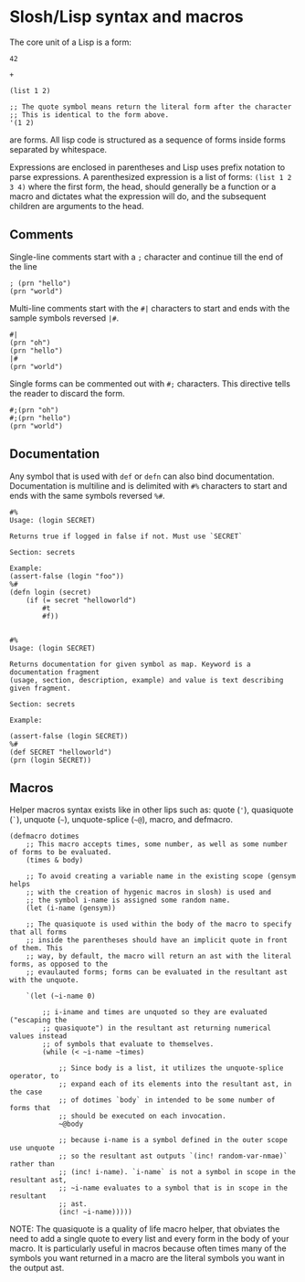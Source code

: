 # Slosh/Lisp syntax and macros

The core unit of a Lisp is a form:
```sloshignore
42
```
```sloshignore
+
```
```sloshignore
(list 1 2)
```
```sloshignore
;; The quote symbol means return the literal form after the character
;; This is identical to the form above.
'(1 2)
```
are forms. All
lisp code is structured as a sequence of forms inside forms separated by whitespace.

Expressions are enclosed in parentheses and Lisp uses prefix notation to parse expressions.
A parenthesized expression is a list of forms: `(list 1 2 3 4)` where the first
form, the head, should generally be a function or a macro and dictates what the expression will do,
and the subsequent children are arguments to the head.

## Comments

Single-line comments start with a `;` character and continue till the end of the line
```sloshignore
; (prn "hello")
(prn "world")
```
Multi-line comments start with the `#|` characters to start and ends with the sample symbols reversed `|#`.
```sloshignore
#|
(prn "oh")
(prn "hello")
|#
(prn "world")
```

Single forms can be commented out with `#;` characters. This directive tells the reader to discard the form.
```sloshignore
#;(prn "oh")
#;(prn "hello")
(prn "world")
```

## Documentation
Any symbol that is used with `def` or `defn` can also bind documentation. Documentation
is multiline and is delimited with `#%` characters to start and ends with the same symbols reversed `%#`.
```sloshignore
#%
Usage: (login SECRET)

Returns true if logged in false if not. Must use `SECRET`

Section: secrets

Example:
(assert-false (login "foo"))
%#
(defn login (secret)
    (if (= secret "helloworld")
        #t
        #f))


#%
Usage: (login SECRET)

Returns documentation for given symbol as map. Keyword is a documentation fragment
(usage, section, description, example) and value is text describing given fragment.

Section: secrets

Example:

(assert-false (login SECRET))
%#
(def SECRET "helloworld")
(prn (login SECRET))
```

## Macros

Helper macros syntax exists like in other lips such as:
quote (`'`),
quasiquote (``` ` ```),
unquote (```~```),
unquote-splice (```~@```),
macro, and
defmacro.


```
(defmacro dotimes
    ;; This macro accepts times, some number, as well as some number of forms to be evaluated.
    (times & body)

    ;; To avoid creating a variable name in the existing scope (gensym helps
    ;; with the creation of hygenic macros in slosh) is used and
    ;; the symbol i-name is assigned some random name.
    (let (i-name (gensym))

    ;; The quasiquote is used within the body of the macro to specify that all forms
    ;; inside the parentheses should have an implicit quote in front of them. This
    ;; way, by default, the macro will return an ast with the literal forms, as opposed to the
    ;; evaulauted forms; forms can be evaluated in the resultant ast with the unquote.

    `(let (~i-name 0)

        ;; i-iname and times are unquoted so they are evaluated ("escaping the
        ;; quasiquote") in the resultant ast returning numerical values instead
        ;; of symbols that evaluate to themselves.
        (while (< ~i-name ~times)

            ;; Since body is a list, it utilizes the unquote-splice operator, to
            ;; expand each of its elements into the resultant ast, in the case
            ;; of dotimes `body` in intended to be some number of forms that
            ;; should be executed on each invocation.
            ~@body

            ;; because i-name is a symbol defined in the outer scope use unquote
            ;; so the resultant ast outputs `(inc! random-var-nmae)` rather than
            ;; (inc! i-name). `i-name` is not a symbol in scope in the resultant ast,
            ;; ~i-name evaluates to a symbol that is in scope in the resultant
            ;; ast.
            (inc! ~i-name)))))
```


NOTE: 
The quasiquote is a quality of life macro helper, that obviates the need to
add a single quote to every list and every form in the body of your macro. It
is particularly useful in macros because often times many of the symbols you
want returned in a macro are the literal symbols you want in the output ast.
